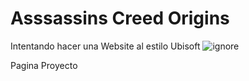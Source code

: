 # Asssassins Creed Origins
Intentando hacer una Website al estilo Ubisoft
![ignore](https://user-images.githubusercontent.com/112332158/188524068-89ef7aa2-1b1d-4005-9e04-c7e8395eb83b.png)

Pagina Proyecto

